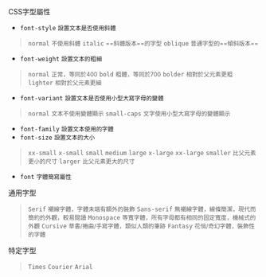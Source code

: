 CSS字型屬性
- `font-style` <small>設置文本是否使用斜體</small>

>`normal` <small>不使用斜體</small>
>`italic` <small>==斜體版本==的字型</small>
>`oblique` <small>普通字型的==傾斜版本==</small>
- `font-weight` <small>設置文本的粗細</small>

>`normal` <small>正常，等同於400</small>
>`bold` <small>粗體，等同於700</small>
>`bolder` <small>相對於父元素更粗</small>
>`lighter` <small>相對於父元素更細</small>
- `font-variant` <small>設置文本是否使用小型大寫字母的變體</small>

>`normal` <small>文本不使用變體顯示</small>
>`small-caps` <small>文字使用小型大寫字母的變體顯示</small>
- `font-family` <small>設置文本使用的字體</small>
- `font-size` <small>設置文本的大小</small>

>`xx-small`
>`x-small`
>`small`
>`medium`
>`large`
>`x-large`
>`xx-large`
>`smaller` <small>比父元素更小的尺寸</small>
>`larger` <small>比父元素更大的尺寸</small>
- `font` <small>字體簡寫屬性</small>

通用字型
>`Serif` <small>襯線字體，字體未端有額外的裝飾</small>
>`Sans-serif` <small>無襯線字體，線條簡潔，現代而簡約的外觀，較易閱讀</small>
>`Monospace` <small>等寬字體，所有字母都有相同的固定寬度，機械式的外觀</small>
>`Cursive` <small>草書/捲曲/手寫字體，類似人類的筆跡</small>
>`Fantasy` <small>花俏/奇幻字體，裝飾性的字體</small>

特定字型
>`Times`
>`Courier`
>`Arial`